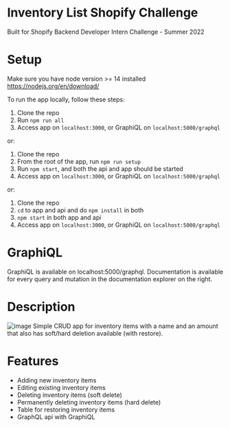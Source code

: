 # Inventory List Shopify Challenge
Built for Shopify Backend Developer Intern Challenge - Summer 2022

# Setup
Make sure you have node version >= 14 installed
https://nodejs.org/en/download/

To run the app locally, follow these steps:
1. Clone the repo
2. Run `npm run all`
3. Access app on `localhost:3000`, or GraphiQL on `localhost:5000/graphql`

or:

1. Clone the repo
2. From the root of the app, run `npm run setup`
3. Run `npm start`, and both the api and app should be started
4. Access app on `localhost:3000`, or GraphiQL on `localhost:5000/graphql`

or:

1. Clone the repo
2. `cd` to app and api and do `npm install` in both
3. `npm start` in both app and api
4. Access app on `localhost:3000`, or GraphiQL on `localhost:5000/graphql`

# GraphiQL
GraphiQL is available on localhost:5000/graphql. Documentation is available for every query and mutation in the documentation explorer on the right.

# Description
![image](https://user-images.githubusercontent.com/53064105/149262939-c9181f2c-0165-4c14-b3fe-3ca5ae2b0ae8.png)
Simple CRUD app for inventory items with a name and an amount that also has soft/hard deletion available (with restore).

# Features
- Adding new inventory items
- Editing existing inventory items
- Deleting inventory items (soft delete)
- Permanently deleting inventory items (hard delete)
- Table for restoring inventory items
- GraphQL api with GraphiQL
